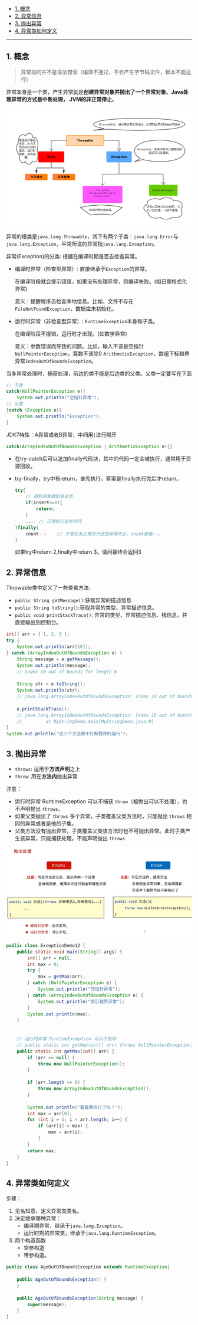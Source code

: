 - [1. 概念](#1-概念)
- [2. 异常信息](#2-异常信息)
- [3. 抛出异常](#3-抛出异常)
- [4. 异常类如何定义](#4-异常类如何定义)

---
## 1. 概念

> 异常指的并不是语法错误（编译不通过，不会产生字节码文件，根本不能运行）

异常本身是一个类，产生异常就是**创建异常对象并抛出了一个异常对象**。**Java处理异常的方式是中断处理， JVM的非正常停止**。

![Alt text](../../../images/image-54.png)

异常的根类是`java.lang.Throwable`，其下有两个子类：`java.lang.Error`与`java.lang.Exception`，平常所说的异常指`java.lang.Exception`。

异常(Exception)的分类: 根据在编译时期是否去检查异常。

- 编译时异常（检查型异常）: 直接继承于`Exception`的异常。
    
    在编译阶段就会提示错误，如果没有处理异常，则编译失败。(如日期格式化异常)

    意义：提醒程序员检查本地信息。比如，文件不存在 `FileNotFoundException`、数据库未初始化。

- 运行时异常（非检查型异常）: `RuntimeException`本身和子类。
    
    在编译阶段不报错，运行时才出现。(如数学异常)

    意义：参数错误而导致的问题。比如，输入不该是空指针 `NullPointerException`，算数不该除0 `ArithmeticException`，数组下标越界异常`IndexOutOfBoundsException`。


当多异常处理时，捕获处理，前边的类不能是后边类的父类。父类一定要写在下面
```java
// 子类
catch(NullPointerException e){
    System.out.println("空指针异常");
// 父类
}catch (Exception e){
    System.out.println("Exception");
}
```
JDK7特性：A异常或者B异常，中间用`|`进行隔开
```java
catch(ArrayIndexOutOfBoundsException | ArithmeticException e){}
```
- 在try-catch后可以追加finally代码块，其中的代码一定会被执行，通常用于资源回收。
- try-finally，try中有return，谁先执行。答案是finally执行完后才return。
  
    ```java
    try{
        // 遇到异常就结束业务
        if(insert<=0){
            return;
        }
        .... // 正常执行业务代码
    }finally{
        count--;    // 不管业务正常执行还是异常终止，count都能--。
    }
    ```
    如果try中return 2,finally中return 3。请问最终会返回3
## 2. 异常信息

Throwable类中定义了一些查看方法:

- `public String getMessage()`:获取异常的描述信息
- `public String toString()`:获取异常的类型、异常描述信息。
- `public void printStackTrace()`: 异常的类型、异常描述信息、栈信息，并直接输出到控制台。

```java
int[] arr = { 1, 2, 3 };
try {
    System.out.println(arr[10]);
} catch (ArrayIndexOutOfBoundsException e) {
    String message = e.getMessage();
    System.out.println(message);
    // Index 10 out of bounds for length 6

    String str = e.toString();
    System.out.println(str);
    // java.lang.ArrayIndexOutOfBoundsException: Index 10 out of bounds for length 6

    e.printStackTrace();
    // java.lang.ArrayIndexOutOfBoundsException: Index 10 out of bounds for length 3
    //         at MyStringDemo.main(MyStringDemo.java:9)
}
System.out.println("这三个方法都不打断程序的运行");
```

## 3. 抛出异常
- `throws`: 运用于**方法声明**之上
- `throw`: 用在**方法内**抛出异常

注意：
- 运行时异常 RuntimeException 可以不捕获 `throw`（被抛出可以不处理），也不声明抛出 `throws`。
- 如果父类抛出了 `throws` 多个异常，子类覆盖父类方法时，只能抛出 `throws` 相同的异常或者是他的子集。
- 父类方法没有抛出异常，子类覆盖父类该方法时也不可抛出异常。此时子类产生该异常，只能捕获处理，不能声明抛出 `throws`

![Alt text](../../../images/image-55.png)

```java
public class ExceptionDemo12 {
    public static void main(String[] args) {
        int[] arr = null;
        int max = 0;
        try {
            max = getMax(arr);
        } catch (NullPointerException e) {
            System.out.println("空指针异常");
        } catch (ArrayIndexOutOfBoundsException e) {
            System.out.println("索引越界异常");
        }
        System.out.println(max);
    }

    
    // 运行时异常 RuntimeException 可以不用写
    // public static int getMax(int[] arr) throws NullPointerException, ArrayIndexOutOfBoundsException {
    public static int getMax(int[] arr) {
        if (arr == null) {
            throw new NullPointerException();
        }

        if (arr.length == 0) {
            throw new ArrayIndexOutOfBoundsException();
        }

        System.out.println("看看我执行了吗？");
        int max = arr[0];
        for (int i = 1; i < arr.length; i++) {
            if (arr[i] > max) {
                max = arr[i];
            }
        }
        return max;
    }
}
```

## 4. 异常类如何定义

步骤：
1. 见名知意，定义异常类类名。
2. 决定继承哪种异常：
   - 编译期异常，继承于`java.lang.Exception`。
   - 运行时期的异常类，继承于`java.lang.RuntimeException`。
3. 两个构造函数
   - 空参构造
   - 带参构造。


```java
public class AgeOutOfBoundsException extends RuntimeException{

    public AgeOutOfBoundsException() {
    }

    public AgeOutOfBoundsException(String message) {
        super(message);
    }
}

```